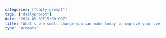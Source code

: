 ```yaml
---
categories: ["daily-prompt"]
tags: ["dailyprompt"]
date: "2024-09-30T15:00:00Z"
title: "What's one small change you can make today to improve your overall well-being?"
type: "prompts"
---
```

